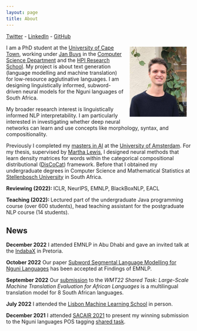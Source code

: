 ```yaml
---
layout: page
title: About
---
```


<a href="https://twitter.com/francoisrmeyer">Twitter</a> - <a href="https://www.linkedin.com/in/francoisrmeyer/">LinkedIn</a> - <a href="https://github.com/francois-meyer">GitHub</a>

<img src="/images/pp.jpg" alt="drawing" width="155" style="float:right; padding: 10pt; padding-top: 5pt"/>

I am a PhD student at the [University of Cape Town](https://www.uct.ac.za/), working under [Jan Buys](http://www.janmbuys.com/) in the [Computer Science Department](http://www.sit.uct.ac.za/sit/depts/science)	 and the [HPI Research School](http://www.sit.uct.ac.za/sit/research/hpi). 
My project is about text generation (language modelling and machine translation) for low-resource agglutinative languages. I am designing linguistically informed, subword-driven neural models for the Nguni languages of South Africa.

My broader research interest is linguistically informed NLP interpretability. I am particularly interested in investigating whether deep neural networks can learn and use concepts like morphology, syntax, and compositionality.

Previously I completed my [masters in AI](https://www.uva.nl/en/programmes/masters/artificial-intelligence/study-programme/study-programme.html) at the [University of Amsterdam](https://www.uva.nl/en). For my thesis, supervised by [Martha Lewis](https://marthaflinderslewis.wordpress.com/), I designed neural methods that learn density matrices for words within the categorical compositional distributional ([DisCoCat](https://ncatlab.org/nlab/show/categorical+compositional+distributional+semantics)) framework. Before that
I obtained my undergraduate degrees in Computer Science and Mathematical Statistics at [Stellenbosch University](http://www.cs.sun.ac.za/) in South Africa.



<b> Reviewing (2022): </b> ICLR, NeurIPS, EMNLP, BlackBoxNLP, EACL

<b> Teaching (2022): </b> Lectured part of the undergraduate Java programming course (over 600 students), head teaching assistant for the postgraduate NLP course (14 students).

<h2>News</h2>

<b>December 2022</b> I attended EMNLP in Abu Dhabi and gave an invited talk at the [IndabaX](https://indabax.co.za/) in Pretoria.


<b>October 2022</b> Our paper [Subword Segmental Language Modelling for Nguni Languages](https://arxiv.org/pdf/2210.06525.pdf) has been accepted at Findings of EMNLP. 

<b>September 2022</b> Our [submission](https://arxiv.org/pdf/2210.11757.pdf) to the _WMT22 Shared Task: Large-Scale Machine Translation Evaluation for African Languages_ is a multilingual translation model for 8 South African languages.

<b>July 2022</b> I attended the [Lisbon Machine Learning School](http://lxmls.it.pt/2022/) in person. 

<b>December 2021</b> I attended [SACAIR 2021](https://2021.sacair.org.za/) to present my winning submission to the Nguni languages POS tagging [shared task](https://upjournals.up.ac.za/index.php/dhasa/article/view/3865/3565). 



